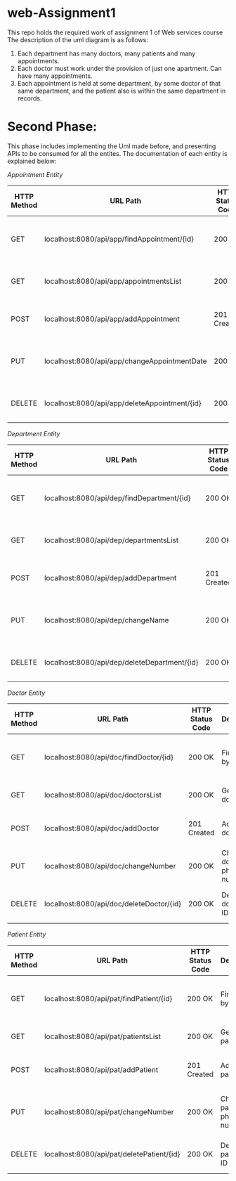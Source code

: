 # web-Assignment1
This repo holds the required work of assignment 1 of Web services course 
The description of the uml diagram is as follows:
1) Each department has many doctors, many patients and many appointments.
2) Each doctor must work under the provision of just one apartment. Can have many appointments.
3) Each appointment is held at some department, by some doctor of that same department, and the patient also is within the same department in records.

# Second Phase:
This phase includes implementing the Uml made before, and presenting APIs to be consumed for all the entites.
The documentation of each entity is explained below:

*Appointment Entity*

| HTTP Method | URL Path                              | HTTP Status Code | Description             | Sample Request                                                 | Sample Response                                            |
|-------------|---------------------------------------|-----------------|-------------------------|----------------------------------------------------------------|------------------------------------------------------------|
| GET         | localhost:8080/api/app/findAppointment/{id}    | 200 OK           | Find appointment by ID  | GET localhost:8080/api/app/findAppointment/123                    | 200 OK<br>Content: Appointment details for ID 123         |
| GET         | localhost:8080/api/app/appointmentsList        | 200 OK           | Get all appointments    | GET localhost:8080/api/app/appointmentsList                       | 200 OK<br>Content: List of all appointments               |
| POST        | localhost:8080/api/app/addAppointment          | 201 Created      | Add a new appointment    | POST localhost:8080/api/app/addAppointment<br>Body: {"date": "2022-02-01"} | 201 Created<br>{"id":"1", "date":"2022-02-01"} |
| PUT         | localhost:8080/api/app/changeAppointmentDate   | 200 OK           | Change appointment date | PUT localhost:8080/api/app/changeAppointmentDate?id=123&date=2023-05-22 | 200 OK<br>Content: Updated appointment details              |
| DELETE      | localhost:8080/api/app/deleteAppointment/{id}  | 200 OK           | Delete appointment by ID | DELETE localhost:8080/api/app/deleteAppointment/123               | 200 OK<br>Content: "Deleted Successfully"                  |


*Department Entity*

| HTTP Method | URL Path                                | HTTP Status Code | Description               | Sample Request                                                       | Sample Response                                                  |
|-------------|-----------------------------------------|-----------------|---------------------------|----------------------------------------------------------------------|------------------------------------------------------------------|
| GET         | localhost:8080/api/dep/findDepartment/{id}    | 200 OK           | Find department by ID      | GET localhost:8080/api/dep/findDepartment/123                        | 200 OK<br>Content: Department details for ID 123                 |
| GET         | localhost:8080/api/dep/departmentsList        | 200 OK           | Get all departments        | GET localhost:8080/api/dep/departmentsList                           | 200 OK<br>Content: List of all departments                       |
| POST        | localhost:8080/api/dep/addDepartment          | 201 Created      | Add a new department       | POST localhost:8080/api/dep/addDepartment<br>Body: Department details | 201 Created<br>Content: Details of the entity added      |
| PUT         | localhost:8080/api/dep/changeName             | 200 OK           | Change department name    | PUT localhost:8080/api/dep/changeName?id=123&name=New%20Name         | 200 OK<br>Content: Updated department details                    |
| DELETE      | localhost:8080/api/dep/deleteDepartment/{id}  | 200 OK           | Delete department by ID    | DELETE localhost:8080/api/dep/deleteDepartment/123                   | 200 OK<br>Content: "Deleted Successfully"                        |


*Doctor Entity*

| HTTP Method | URL Path                                | HTTP Status Code | Description                   | Sample Request                                                       | Sample Response                                                  |
|-------------|-----------------------------------------|-----------------|-------------------------------|----------------------------------------------------------------------|------------------------------------------------------------------|
| GET         | localhost:8080/api/doc/findDoctor/{id}    | 200 OK           | Find doctor by ID             | GET localhost:8080/api/doc/findDoctor/123                           | 200 OK<br>Content: Doctor details for ID 123                      |
| GET         | localhost:8080/api/doc/doctorsList        | 200 OK           | Get all doctors               | GET localhost:8080/api/doc/doctorsList                              | 200 OK<br>Content: List of all doctors                            |
| POST        | localhost:8080/api/doc/addDoctor          | 201 Created      | Add a new doctor              | POST localhost:8080/api/doc/addDoctor<br>Body: Doctor details       | 201 Created<br>Content: Details of the entity added          |
| PUT         | localhost:8080/api/doc/changeNumber       | 200 OK           | Change doctor's phone number  | PUT localhost:8080/api/doc/changeNumber?id=123&number=987654321    | 200 OK<br>Content: Updated doctor details                         |
| DELETE      | localhost:8080/api/doc/deleteDoctor/{id}  | 200 OK           | Delete doctor by ID           | DELETE localhost:8080/api/doc/deleteDoctor/123                      | 200 OK<br>Content: "Deleted Successfully"                        |


*Patient Entity*

| HTTP Method | URL Path                                  | HTTP Status Code | Description                   | Sample Request                                                           | Sample Response                                                      |
|-------------|-------------------------------------------|-----------------|-------------------------------|--------------------------------------------------------------------------|----------------------------------------------------------------------|
| GET         | localhost:8080/api/pat/findPatient/{id}       | 200 OK           | Find patient by ID            | GET localhost:8080/api/pat/findPatient/123                               | 200 OK<br>Content: Patient details for ID 123                        |
| GET         | localhost:8080/api/pat/patientsList           | 200 OK           | Get all patients              | GET localhost:8080/api/pat/patientsList                                  | 200 OK<br>Content: List of all patients                              |
| POST        | localhost:8080/api/pat/addPatient             | 201 Created      | Add a new patient             | POST localhost:8080/api/pat/addPatient<br>Body: Patient details          | 201 Created<br>Content: Details of the entity added            |
| PUT         | localhost:8080/api/pat/changeNumber           | 200 OK           | Change patient's phone number | PUT localhost:8080/api/pat/changeNumber?id=123&number=987654321        | 200 OK<br>Content: Updated patient details                           |
| DELETE      | localhost:8080/api/pat/deletePatient/{id}      | 200 OK           | Delete patient by ID          | DELETE localhost:8080/api/pat/deletePatient/123                         | 200 OK<br>Content: "Deleted Successfully"                            |

